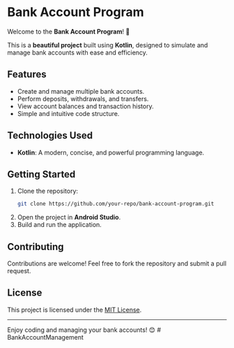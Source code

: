 # Bank Account Program

Welcome to the **Bank Account Program**! 🎉

This is a **beautiful project** built using **Kotlin**, designed to simulate and manage bank accounts with ease and efficiency.

## Features

- Create and manage multiple bank accounts.
- Perform deposits, withdrawals, and transfers.
- View account balances and transaction history.
- Simple and intuitive code structure.

## Technologies Used

- **Kotlin**: A modern, concise, and powerful programming language.

## Getting Started

1. Clone the repository:
    ```bash
    git clone https://github.com/your-repo/bank-account-program.git
    ```
2. Open the project in **Android Studio**.
3. Build and run the application.

## Contributing

Contributions are welcome! Feel free to fork the repository and submit a pull request.

## License

This project is licensed under the [MIT License](LICENSE).

---

Enjoy coding and managing your bank accounts! 😊
#   B a n k A c c o u n t M a n a g e m e n t  
 